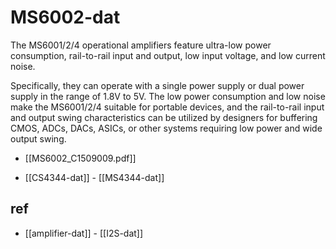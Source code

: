 
# MS6002-dat


The MS6001/2/4 operational amplifiers feature ultra-low power consumption, rail-to-rail input and output, low input voltage, and low current noise.

Specifically, they can operate with a single power supply or dual power supply in the range of 1.8V to 5V. The low power consumption and low noise make the MS6001/2/4 suitable for portable devices, and the rail-to-rail input and output swing characteristics can be utilized by designers for buffering CMOS, ADCs, DACs, ASICs, or other systems requiring low power and wide output swing.

- [[MS6002_C1509009.pdf]]


- [[CS4344-dat]] - [[MS4344-dat]]

## ref 

- [[amplifier-dat]] - [[I2S-dat]]